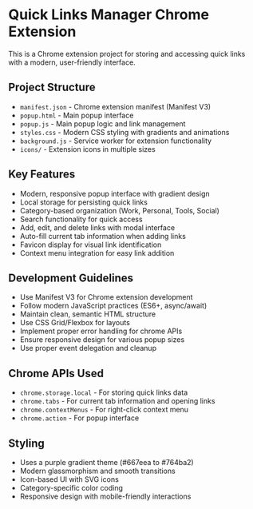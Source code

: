 <!-- Use this file to provide workspace-specific custom instructions to Copilot. For more details, visit https://code.visualstudio.com/docs/copilot/copilot-customization#_use-a-githubcopilotinstructionsmd-file -->

# Quick Links Manager Chrome Extension

This is a Chrome extension project for storing and accessing quick links with a modern, user-friendly interface.

## Project Structure
- `manifest.json` - Chrome extension manifest (Manifest V3)
- `popup.html` - Main popup interface
- `popup.js` - Main popup logic and link management
- `styles.css` - Modern CSS styling with gradients and animations
- `background.js` - Service worker for extension functionality
- `icons/` - Extension icons in multiple sizes

## Key Features
- Modern, responsive popup interface with gradient design
- Local storage for persisting quick links
- Category-based organization (Work, Personal, Tools, Social)
- Search functionality for quick access
- Add, edit, and delete links with modal interface
- Auto-fill current tab information when adding links
- Favicon display for visual link identification
- Context menu integration for easy link addition

## Development Guidelines
- Use Manifest V3 for Chrome extension development
- Follow modern JavaScript practices (ES6+, async/await)
- Maintain clean, semantic HTML structure
- Use CSS Grid/Flexbox for layouts
- Implement proper error handling for chrome APIs
- Ensure responsive design for various popup sizes
- Use proper event delegation and cleanup

## Chrome APIs Used
- `chrome.storage.local` - For storing quick links data
- `chrome.tabs` - For current tab information and opening links
- `chrome.contextMenus` - For right-click context menu
- `chrome.action` - For popup interface

## Styling
- Uses a purple gradient theme (#667eea to #764ba2)
- Modern glassmorphism and smooth transitions
- Icon-based UI with SVG icons
- Category-specific color coding
- Responsive design with mobile-friendly interactions

